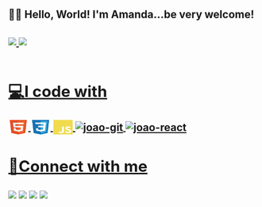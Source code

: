 <h2 align="left">👋🏻 Hello, World! I'm Amanda...be very welcome!<br><h2/>
<table>
  <a href="https://github.com/afreeitaas">
  <img height="180em" src="https://github-readme-stats.vercel.app/api?username=afreeitaas&show_icons=true&theme=tokyonight&include_all_commits=true&count_private=true"/>
  <img height="180em" src="https://github-readme-stats.vercel.app/api/top-langs/?username=leehxd&layout=compact&langs_count=6&theme=tokyonight"/>
  </table>

##

<h2>💻I code with</h2>
<div style="display: inline_block">
  <img align="center" alt="joao-html"  height="30" width="40"
  src="https://raw.githubusercontent.com/devicons/devicon/master/icons/html5/html5-original.svg">
  <img align="center" alt="joao-css"  height="30" width="40"  
  src="https://raw.githubusercontent.com/devicons/devicon/master/icons/css3/css3-original.svg">
  <img align="center" alt="Joao-js" height="30" width="40" 
  src="https://raw.githubusercontent.com/devicons/devicon/master/icons/javascript/javascript-plain.svg">
  <img align="center" alt="joao-git" height="30" width="40" 
  src="https://cdn.jsdelivr.net/gh/devicons/devicon/icons/git/git-original.svg" />
  <img align="center" alt="joao-react" height="30" width="40" 
  src="https://cdn.jsdelivr.net/gh/devicons/devicon/icons/react/react-original.svg" />
  <br>
  
##

<h2>💬Connect with me</h2>
<div> 
  <a href="https://www.instagram.com/afreeitaas/" target="_blank"><img src="https://img.shields.io/badge/-Instagram-%23E4405F?style=for-the-badge&logo=instagram&logoColor=white" target="_blank"></a>
  <a href="https://www.twitch.tv/amandaf_15" target="_blank"><img src="https://img.shields.io/badge/Twitch-9146FF?style=for-the-badge&logo=twitch&logoColor=white" target="_blank"></a>
  <a href = "mailto: amandamadepe0@gmail.com"><img src="https://img.shields.io/badge/-Gmail-%23333?style=for-the-badge&logo=gmail&logoColor=white" target="_blank"></a>
  <a href="https://www.linkedin.com/in/afreeitaas/" target="_blank"><img src="https://img.shields.io/badge/-LinkedIn-%230077B5?style=for-the-badge&logo=linkedin&logoColor=white" target="_blank"></a> 
</div>

